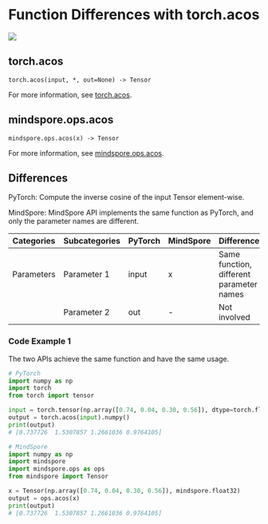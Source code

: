 # Function Differences with torch.acos

<a href="https://gitee.com/mindspore/docs/blob/master/docs/mindspore/source_en/note/api_mapping/pytorch_diff/acos.md" target="_blank"><img src="https://mindspore-website.obs.cn-north-4.myhuaweicloud.com/website-images/master/resource/_static/logo_source_en.png"></a>

## torch.acos

```text
torch.acos(input, *, out=None) -> Tensor
```

For more information, see [torch.acos](https://pytorch.org/docs/1.8.1/generated/torch.acos.html).

## mindspore.ops.acos

```text
mindspore.ops.acos(x) -> Tensor
```

For more information, see [mindspore.ops.acos](https://mindspore.cn/docs/en/master/api_python/ops/mindspore.ops.acos.html).

## Differences

PyTorch: Compute the inverse cosine of the input Tensor element-wise.

MindSpore: MindSpore API implements the same function as PyTorch, and only the parameter names are different.

| Categories | Subcategories   | PyTorch     | MindSpore   | Differences   |
| ---- | ----- | ------- | --------- | --------------------- |
| Parameters | Parameter 1 | input   | x | Same function, different parameter names |
|  | Parameter 2 | out | - | Not involved |

### Code Example 1

The two APIs achieve the same function and have the same usage.

```python
# PyTorch
import numpy as np
import torch
from torch import tensor

input = torch.tensor(np.array([0.74, 0.04, 0.30, 0.56]), dtype=torch.float32)
output = torch.acos(input).numpy()
print(output)
# [0.737726  1.5307857 1.2661036 0.9764105]

# MindSpore
import numpy as np
import mindspore
import mindspore.ops as ops
from mindspore import Tensor

x = Tensor(np.array([0.74, 0.04, 0.30, 0.56]), mindspore.float32)
output = ops.acos(x)
print(output)
# [0.737726  1.5307857 1.2661036 0.9764105]
```
